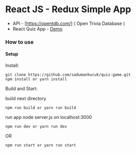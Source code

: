 # React JS - Redux Simple App

* API - [https://opentdb.com/] ( Open Trivia Database )
* React Quiz App - [Demo](https://react-quiz-game.netlify.com)

### How to use

#### Setup

Install:
```
git clone https://github.com/sadumankucuk/quiz-game.git
npm install or yarn install
```
Build and Start:

build next directory
```
npm run build or yarn run build
```

run app node server.js on localhost:3000
```
npm run dev or yarn run dev
```
OR 
```
npm run start or yarn run start
```
